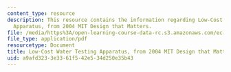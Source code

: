 ```yaml
---
content_type: resource
description: This resource contains the information regarding Low-Cost Water Testing
  Apparatus, from 2004 MIT Design that Matters.
file: /media/https%3A/open-learning-course-data-rc.s3.amazonaws.com/ec-701j-d-lab-i-development-fall-2009/a9afd3233e3361f542e534d250e35b43_MITEC_701JF09_lab17water_dtm.pdf
file_type: application/pdf
resourcetype: Document
title: Low-Cost Water Testing Apparatus, from 2004 MIT Design that Matters
uid: a9afd323-3e33-61f5-42e5-34d250e35b43
---
```

